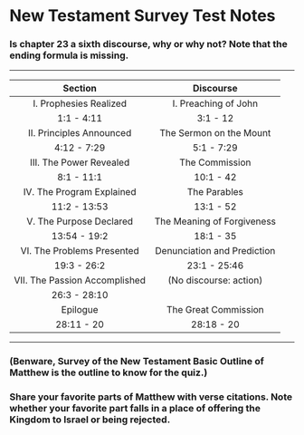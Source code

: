 # New Testament Survey Test Notes

### Is chapter 23 a sixth discourse, why or why not? Note that the ending formula is missing.

---


| Section                | Discourse            |
| :--------------------: | :------------------: |
| I. Prophesies Realized | I. Preaching of John |
| 1:1 - 4:11 | 3:1 - 12 |
| II. Principles Announced | The Sermon on the Mount |
| 4:12 - 7:29 | 5:1 - 7:29 |
| III. The Power Revealed | The Commission |
| 8:1 - 11:1 | 10:1 - 42 |
| IV. The Program Explained | The Parables |
| 11:2 - 13:53 | 13:1 - 52 |
| V. The Purpose Declared | The Meaning of Forgiveness |
| 13:54 - 19:2 | 18:1 - 35 | 
| VI. The Problems Presented | Denunciation and Prediction |
| 19:3 - 26:2 | 23:1 - 25:46 |
| VII. The Passion Accomplished | (No discourse: action) |
| 26:3 - 28:10 | |
| Epilogue | The Great Commission |
| 28:11 - 20 | 28:18 - 20 |

---

### (Benware, Survey of the New Testament Basic Outline of Matthew is the outline to know for the quiz.)

### Share your favorite parts of Matthew with verse citations. Note whether your favorite part falls in a place of offering the Kingdom to Israel or being rejected.

